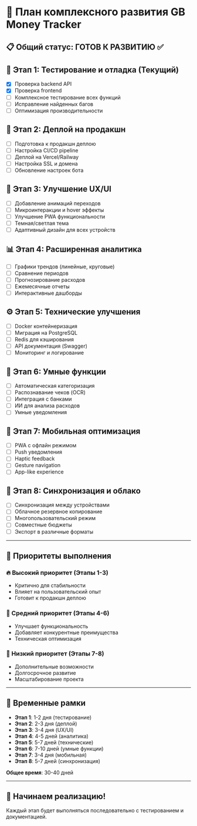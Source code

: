 # 🚀 План комплексного развития GB Money Tracker

## 📋 Общий статус: ГОТОВ К РАЗВИТИЮ ✅

## 🎯 Этап 1: Тестирование и отладка (Текущий)
- [x] Проверка backend API
- [x] Проверка frontend
- [ ] Комплексное тестирование всех функций
- [ ] Исправление найденных багов
- [ ] Оптимизация производительности

## 🚀 Этап 2: Деплой на продакшн
- [ ] Подготовка к продакшн деплою
- [ ] Настройка CI/CD pipeline
- [ ] Деплой на Vercel/Railway
- [ ] Настройка SSL и домена
- [ ] Обновление настроек бота

## 🎨 Этап 3: Улучшение UX/UI
- [ ] Добавление анимаций переходов
- [ ] Микроинтеракции и hover эффекты
- [ ] Улучшение PWA функциональности
- [ ] Темная/светлая тема
- [ ] Адаптивный дизайн для всех устройств

## 📊 Этап 4: Расширенная аналитика
- [ ] Графики трендов (линейные, круговые)
- [ ] Сравнение периодов
- [ ] Прогнозирование расходов
- [ ] Ежемесячные отчеты
- [ ] Интерактивные дашборды

## ⚙️ Этап 5: Технические улучшения
- [ ] Docker контейнеризация
- [ ] Миграция на PostgreSQL
- [ ] Redis для кэширования
- [ ] API документация (Swagger)
- [ ] Мониторинг и логирование

## 🧠 Этап 6: Умные функции
- [ ] Автоматическая категоризация
- [ ] Распознавание чеков (OCR)
- [ ] Интеграция с банками
- [ ] ИИ для анализа расходов
- [ ] Умные уведомления

## 📱 Этап 7: Мобильная оптимизация
- [ ] PWA с офлайн режимом
- [ ] Push уведомления
- [ ] Haptic feedback
- [ ] Gesture navigation
- [ ] App-like experience

## 🔄 Этап 8: Синхронизация и облако
- [ ] Синхронизация между устройствами
- [ ] Облачное резервное копирование
- [ ] Многопользовательский режим
- [ ] Совместные бюджеты
- [ ] Экспорт в различные форматы

---

## 🎯 Приоритеты выполнения

### 🔥 Высокий приоритет (Этапы 1-3)
- Критично для стабильности
- Влияет на пользовательский опыт
- Готовит к продакшн деплою

### 🎯 Средний приоритет (Этапы 4-6)
- Улучшает функциональность
- Добавляет конкурентные преимущества
- Техническая оптимизация

### 🌟 Низкий приоритет (Этапы 7-8)
- Дополнительные возможности
- Долгосрочное развитие
- Масштабирование проекта

---

## 📅 Временные рамки

- **Этап 1**: 1-2 дня (тестирование)
- **Этап 2**: 2-3 дня (деплой)
- **Этап 3**: 3-4 дня (UX/UI)
- **Этап 4**: 4-5 дней (аналитика)
- **Этап 5**: 5-7 дней (технические)
- **Этап 6**: 7-10 дней (умные функции)
- **Этап 7**: 3-4 дня (мобильная)
- **Этап 8**: 5-7 дней (синхронизация)

**Общее время**: 30-40 дней

---

## 🚀 Начинаем реализацию!

Каждый этап будет выполняться последовательно с тестированием и документацией.
